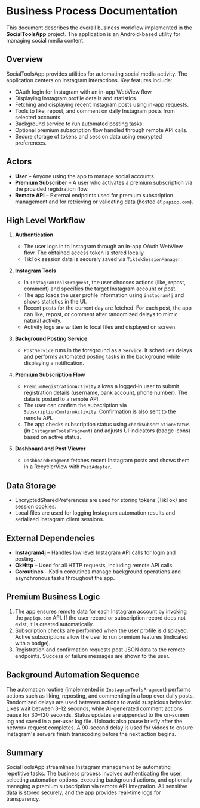 # Business Process Documentation

This document describes the overall business workflow implemented in the **SocialToolsApp** project. The application is an Android-based utility for managing social media content.

## Overview

SocialToolsApp provides utilities for automating social media activity. The application centers on Instagram interactions. Key features include:

- OAuth login for Instagram with an in-app WebView flow.
- Displaying Instagram profile details and statistics.
- Fetching and displaying recent Instagram posts using in-app requests.
- Tools to like, repost, and comment on daily Instagram posts from selected accounts.
- Background service to run automated posting tasks.
- Optional premium subscription flow handled through remote API calls.
- Secure storage of tokens and session data using encrypted preferences.

## Actors

- **User** – Anyone using the app to manage social accounts.
- **Premium Subscriber** – A user who activates a premium subscription via the provided registration flow.
- **Remote API** – External endpoints used for premium subscription management and for retrieving or validating data (hosted at `papiqo.com`).

## High Level Workflow

1. **Authentication**
   - The user logs in to Instagram through an in-app OAuth WebView flow. The obtained access token is stored locally.
   - TikTok session data is securely saved via `TiktokSessionManager`.

2. **Instagram Tools**
   - In `InstagramToolsFragment`, the user chooses actions (like, repost, comment) and specifies the target Instagram account or post.
   - The app loads the user profile information using `instagram4j` and shows statistics in the UI.
   - Recent posts for the current day are fetched. For each post, the app can like, repost, or comment after randomized delays to mimic natural activity.
   - Activity logs are written to local files and displayed on screen.

3. **Background Posting Service**
   - `PostService` runs in the foreground as a `Service`. It schedules delays and performs automated posting tasks in the background while displaying a notification.

4. **Premium Subscription Flow**
   - `PremiumRegistrationActivity` allows a logged‑in user to submit registration details (username, bank account, phone number). The data is posted to a remote API.
   - The user can confirm the subscription via `SubscriptionConfirmActivity`. Confirmation is also sent to the remote API.
   - The app checks subscription status using `checkSubscriptionStatus` (in `InstagramToolsFragment`) and adjusts UI indicators (badge icons) based on active status.

5. **Dashboard and Post Viewer**
   - `DashboardFragment` fetches recent Instagram posts and shows them in a RecyclerView with `PostAdapter`.

## Data Storage

- EncryptedSharedPreferences are used for storing tokens (TikTok) and session cookies.
- Local files are used for logging Instagram automation results and serialized Instagram client sessions.

## External Dependencies

- **Instagram4j** – Handles low level Instagram API calls for login and posting.
- **OkHttp** – Used for all HTTP requests, including remote API calls.
- **Coroutines** – Kotlin coroutines manage background operations and asynchronous tasks throughout the app.

## Premium Business Logic

1. The app ensures remote data for each Instagram account by invoking the `papiqo.com` API. If the user record or subscription record does not exist, it is created automatically.
2. Subscription checks are performed when the user profile is displayed. Active subscriptions allow the user to run premium features (indicated with a badge).
3. Registration and confirmation requests post JSON data to the remote endpoints. Success or failure messages are shown to the user.

## Background Automation Sequence

The automation routine (implemented in `InstagramToolsFragment`) performs actions such as liking, reposting, and commenting in a loop over daily posts. Randomized delays are used between actions to avoid suspicious behavior. Likes wait between 3–12 seconds, while AI-generated comment actions pause for 30–120 seconds. Status updates are appended to the on‑screen log and saved in a per‑user log file.
Uploads also pause briefly after the network request completes. A 90‑second delay is used for videos to ensure Instagram's servers finish transcoding before the next action begins.

## Summary

SocialToolsApp streamlines Instagram management by automating repetitive tasks. The business process involves authenticating the user, selecting automation options, executing background actions, and optionally managing a premium subscription via remote API integration. All sensitive data is stored securely, and the app provides real-time logs for transparency.

